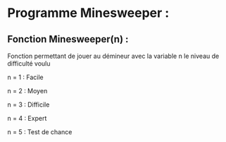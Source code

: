 # Programme Minesweeper :

## Fonction Minesweeper(n) :

Fonction permettant de jouer au démineur avec la variable n le niveau de difficulté voulu

n = 1 : Facile 

n = 2 : Moyen

n = 3 : Difficile 

n = 4 : Expert

n = 5 : Test de chance

